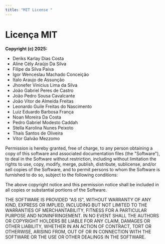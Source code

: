```yaml
---
title: "MIT License "
---
```



# Licença MIT

**Copyright (c) 2025:**

- Deriks Karlay Dias Costa  
- Aline Cély Araújo Da Silva  
- Filipe da Silva Paiva  
- Igor Wenceslau Machado Conceição  
- Italo Araujo de Assunção  
- Jhonefer Vinicius Lima da Silva  
- João Gabriel Peres de Castro  
- João Pedro Sousa Cavalcante  
- João Vitor de Almeida Freitas  
- Leonardo Guile Freitas do Nascimento  
- Luiz Eduardo Barbosa França  
- Noan Moreira Da Costa  
- Pedro Gabriel Modesto Caddah  
- Stella Karolina Nunes Peixoto  
- Thaís Santos de Oliveira  
- Vitor Galvão Mezzomo  

Permission is hereby granted, free of charge, to any person obtaining a copy
of this software and associated documentation files (the "Software"), to deal
in the Software without restriction, including without limitation the rights
to use, copy, modify, merge, publish, distribute, sublicense, and/or sell
copies of the Software, and to permit persons to whom the Software is
furnished to do so, subject to the following conditions:

The above copyright notice and this permission notice shall be included in all
copies or substantial portions of the Software.

THE SOFTWARE IS PROVIDED "AS IS", WITHOUT WARRANTY OF ANY KIND, EXPRESS OR
IMPLIED, INCLUDING BUT NOT LIMITED TO THE WARRANTIES OF MERCHANTABILITY,
FITNESS FOR A PARTICULAR PURPOSE AND NONINFRINGEMENT. IN NO EVENT SHALL THE
AUTHORS OR COPYRIGHT HOLDERS BE LIABLE FOR ANY CLAIM, DAMAGES OR OTHER
LIABILITY, WHETHER IN AN ACTION OF CONTRACT, TORT OR OTHERWISE, ARISING FROM,
OUT OF OR IN CONNECTION WITH THE SOFTWARE OR THE USE OR OTHER DEALINGS IN THE
SOFTWARE.
